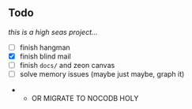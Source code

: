 ## Todo

_this is a high seas project..._

- [ ] finish hangman
- [x] finish blind mail
- [ ] finish `docs/` and zeon canvas
- [ ] solve memory issues (maybe just maybe, graph it)
- - OR MIGRATE TO NOCODB HOLY